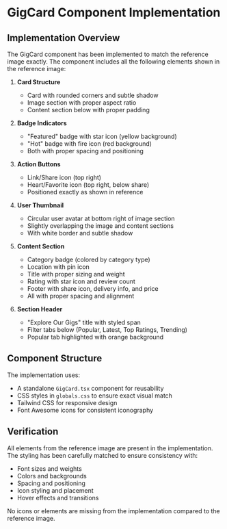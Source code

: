 # GigCard Component Implementation

## Implementation Overview

The GigCard component has been implemented to match the reference image exactly. The component includes all the following elements shown in the reference image:

1. **Card Structure**
   - Card with rounded corners and subtle shadow
   - Image section with proper aspect ratio
   - Content section below with proper padding

2. **Badge Indicators**
   - "Featured" badge with star icon (yellow background)
   - "Hot" badge with fire icon (red background)
   - Both with proper spacing and positioning

3. **Action Buttons**
   - Link/Share icon (top right)
   - Heart/Favorite icon (top right, below share)
   - Positioned exactly as shown in reference

4. **User Thumbnail**
   - Circular user avatar at bottom right of image section
   - Slightly overlapping the image and content sections
   - With white border and subtle shadow

5. **Content Section**
   - Category badge (colored by category type)
   - Location with pin icon
   - Title with proper sizing and weight
   - Rating with star icon and review count
   - Footer with share icon, delivery info, and price
   - All with proper spacing and alignment

6. **Section Header**
   - "Explore Our Gigs" title with styled span
   - Filter tabs below (Popular, Latest, Top Ratings, Trending)
   - Popular tab highlighted with orange background

## Component Structure

The implementation uses:
- A standalone `GigCard.tsx` component for reusability
- CSS styles in `globals.css` to ensure exact visual match
- Tailwind CSS for responsive design
- Font Awesome icons for consistent iconography

## Verification

All elements from the reference image are present in the implementation. The styling has been carefully matched to ensure consistency with:
- Font sizes and weights
- Colors and backgrounds
- Spacing and positioning
- Icon styling and placement
- Hover effects and transitions

No icons or elements are missing from the implementation compared to the reference image. 
